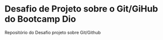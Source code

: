 # Desafio de Projeto sobre o Git/GiHub do Bootcamp Dio

Repositório do Desafio projeto sobre Git/Github
